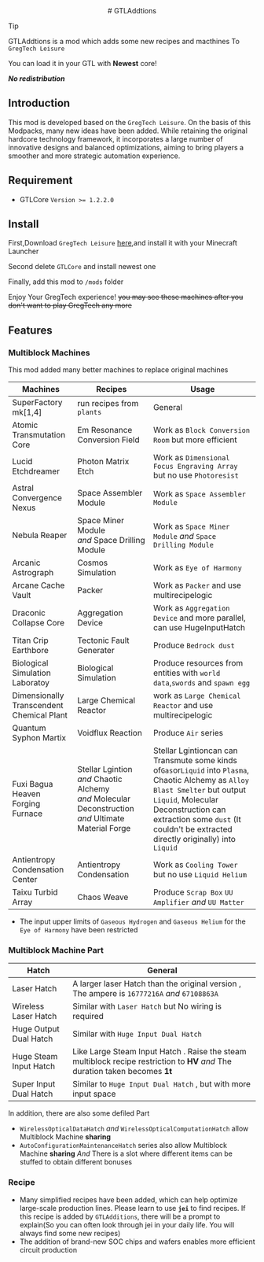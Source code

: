 <div align="center">
# GTLAddtions
</div>

> [!TIP]
> GTLAddtions is a mod which adds some new recipes and macthines To `GregTech Leisure`
> 
> You can load it in your GTL with **Newest** core!
> 
> ***No redistribution***

## Introduction

This mod is developed based on the `GregTech Leisure`. On the basis of this Modpacks, many new ideas have been added. While retaining the original hardcore technology framework, it incorporates a large number of innovative designs and balanced optimizations, aiming to bring players a smoother and more strategic automation experience.

## Requirement

- GTLCore  `Version >= 1.2.2.0`

## Install

First,Download `GregTech Leisure` [here](https://www.123pan.com/s/LDeAjv-EHZ03.html),and install it with your Minecraft Launcher

Second delete `GTLCore` and install newest one

Finally, add this mod to `/mods` folder

Enjoy Your GregTech experience! ~~you may see these machines after you don't want to play GregTech any more~~

## Features

### Multiblock Machines

This mod added many better machines to replace original machines

| Machines                                  | Recipes                            | Usage                                                                      |
| ----------------------------------------- | ---------------------------------- | -------------------------------------------------------------------------- |
| SuperFactory mk[1,4]                      | run recipes from `plants`          | General                                                                    |
| Atomic Transmutation Core                 | Em Resonance Conversion Field      | Work as `Block Conversion Room` but more efficient                         |
| Lucid Etchdreamer                         | Photon Matrix Etch                 | Work as `Dimensional Focus Engraving Array` but no use `Photoresist`       |
| Astral Convergence Nexus                  | Space Assembler Module             | Work as `Space Assembler Module`                                           |
| Nebula Reaper                             | Space Miner Module *and* Space Drilling Module | Work as `Space Miner Module` *and* `Space Drilling Module`     |
| Arcanic Astrograph                        | Cosmos Simulation                  | Work as `Eye of Harmony`                                                   |
| Arcane Cache Vault                        | Packer                             | Work as `Packer` and use multirecipelogic                                  |
| Draconic Collapse Core                    | Aggregation Device                 | Work as `Aggregation Device` and more parallel, can use HugeInputHatch     |
| Titan Crip Earthbore                      | Tectonic Fault Generater           | Produce `Bedrock dust`                                                     |
| Biological Simulation Laboratoy           | Biological Simulation              | Produce resources from entities with `world data`,`swords` and `spawn egg` |
| Dimensionally Transcendent Chemical Plant | Large Chemical Reactor             | work as `Large Chemical Reactor` and use multirecipelogic                  |
| Quantum Syphon Martix                     | Voidflux Reaction                  | Produce `Air` series                                                       |
| Fuxi Bagua Heaven Forging Furnace | Stellar Lgintion *and* Chaotic Alchemy *and* Molecular Deconstruction *and* Ultimate Material Forge | Stellar Lgintioncan can Transmute some kinds of`Gas`or`Liquid` into `Plasma`, Chaotic Alchemy as `Alloy Blast Smelter` but output `Liquid`, Molecular Deconstruction can extraction some `dust` (It couldn't be extracted directly originally) into `Liquid`|
|Antientropy Condensation Center            | Antientropy Condensation           | Work as `Cooling Tower` but no use `Liquid Helium`                         |
|Taixu Turbid Array | Chaos Weave | Produce `Scrap Box` `UU Amplifier` *and* `UU Matter` |

- The input upper limits of `Gaseous Hydrogen` and `Gaseous Helium` for the `Eye of Harmony` have been restricted

### Multiblock Machine Part

| Hatch                   | General                                                                    |
| ----------------------- | -------------------------------------------------------------------------- |
| Laser Hatch             | A larger laser Hatch than the original version , The ampere is `16777216A` *and* `67108863A` |
| Wireless Laser Hatch    | Similar with `Laser Hatch` but No wiring is required                       |
| Huge Output Dual Hatch  | Similar with `Huge Input Dual Hatch`                                       |
| Huge Steam Input Hatch  | Like Large Steam Input Hatch . Raise the steam multiblock recipe restriction to **HV** *and* The duration taken becomes **1t** |
| Super Input Dual Hatch  | Similar to `Huge Input Dual Hatch` , but with more input space             |

In addition, there are also some defiled Part

- `WirelessOpticalDataHatch` *and* `WirelessOpticalComputationHatch` allow Multiblock Machine **sharing**
- `AutoConfigurationMaintenanceHatch` series also allow Multiblock Machine **sharing** *And* There is a slot where different items can be stuffed to obtain different bonuses

### Recipe

- Many simplified recipes have been added, which can help optimize large-scale production lines. Please learn to use **`jei`** to find recipes. If this recipe is added by `GTLAdditions`, there will be a prompt to explain(So you can often look through jei in your daily life. You will always find some new recipes)
- The addition of brand-new SOC chips and wafers enables more efficient circuit production



